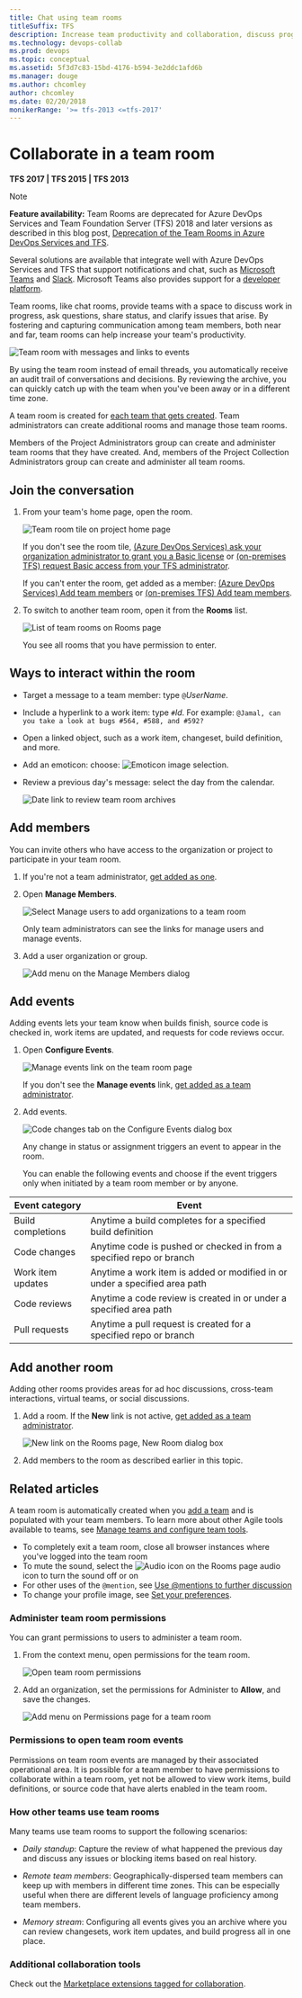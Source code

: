 ```yaml
---
title: Chat using team rooms
titleSuffix: TFS  
description: Increase team productivity and collaboration, discuss progress, share status, and clarify issues in a team room  
ms.technology: devops-collab
ms.prod: devops
ms.topic: conceptual
ms.assetid: 5f3d7c83-15bd-4176-b594-3e2ddc1afd6b 
ms.manager: douge
ms.author: chcomley
author: chcomley
ms.date: 02/20/2018
monikerRange: '>= tfs-2013 <=tfs-2017'
---
```


# Collaborate in a team room  

<b>TFS 2017 | TFS 2015 | TFS 2013</b> 

> [!NOTE]  
> **Feature availability:** Team Rooms are deprecated for Azure DevOps Services and Team Foundation Server (TFS) 2018 and later versions as described in this blog post,  [Deprecation of the Team Rooms in Azure DevOps Services and TFS](https://blogs.msdn.microsoft.com/devops/2017/01/04/deprecation-of-the-team-rooms-in-team-services-and-tfs/).  
>
> Several solutions are available that integrate well with Azure DevOps Services and TFS that support notifications and chat, such as [Microsoft Teams](../service-hooks/services/teams.md) and [Slack](../service-hooks/services/slack.md). Microsoft Teams also provides support for a [developer platform](/microsoftteams/platform/).

Team rooms, like chat rooms, provide teams with a space to discuss work in progress, ask questions, share status, and clarify issues that arise. By fostering and capturing communication among team members, both near and far, team rooms can help increase your team's productivity.

![Team room with messages and links to events](_img/ALM_CT_Teamroom.png)

By using the team room instead of email threads, you automatically receive an audit trail of conversations and decisions. By reviewing the archive, you can quickly catch up with the team when you've been away or in a different time zone.

A team room is created for [each team that gets created](../organizations/settings/add-teams.md). Team administrators can create additional rooms and manage those team rooms.  

Members of the Project Administrators group can create and administer team rooms that they have created. And, members of the Project Collection Administrators group can create and administer all team rooms.  

## Join the conversation

1. From your team's home page, open the room.  

	![Team room tile on project home page](_img/ALM_CT_TeamroomTile.png)
	
	If you don't see the room tile, [(Azure DevOps Services) ask your organization administrator to grant you a Basic license](../organizations/accounts/add-organization-users.md) or [(on-premises TFS) request Basic access from your TFS administrator](../organizations/security/change-access-levels.md).  

	If you can't enter the room, get added as a member: [(Azure DevOps Services) Add team members](../organizations/accounts/add-team-members.md) or [(on-premises TFS) Add team members](../organizations/settings/add-teams.md#add-team-members).

2. To switch to another team room, open it from the **Rooms** list.

	![List of team rooms on Rooms page](_img/ALM_CT_RoomsList.png)

	You see all rooms that you have permission to enter.

## Ways to interact within the room

* Target a message to a team member: type `@`*UserName*.

* Include a hyperlink to a work item: type `#`*Id*. For example: `@Jamal, can you take a look at bugs #564, #588, and #592?`

* Open a linked object, such as a work item, changeset, build definition, and more.

* Add an emoticon: choose: ![Emoticon image selection](_img/ALM_CT_SmileIcon.png).

* Review a previous day's message: select the day from the calendar.

	![Date link to review team room archives](_img/ALM_CT_SelectDate.png)

<a id="addmembers"></a>

## Add members

You can invite others who have access to the organization or project to participate in your team room.

1. If you're not a team administrator, [get added as one](../organizations/settings/add-team-administrator.md).

2. Open **Manage Members**.
	
	![Select Manage users to add organizations to a team room](_img/ALM_CT_ManageMembers.png)
	
	Only team administrators can see the links for manage users and manage events.

3. Add a user organization or group.
	
	![Add menu on the Manage Members dialog](_img/ALM_CT_AddMembers.png)

<a id="events"></a>

## Add events
Adding events lets your team know when builds finish, source code is checked in, work items are updated, and requests for code reviews occur. 

1. Open **Configure Events**.
	
	![Manage events link on the team room page](_img/ALM_CT_ConfigureEvents.png) 
	
	If you don't see the **Manage events** link, [get added as a team administrator](../organizations/settings/add-team-administrator.md).

2. Add events.
	
	![Code changes tab on the Configure Events dialog box](_img/ALM_CT_AddEvents.png) 

	Any change in status or assignment triggers an event to appear in the room.

	You can enable the following events and choose if the event triggers only when initiated by a team room member or by anyone.  
	
| Event category | Event  |  
| ---- | ------ |  
| Build completions | Anytime a build completes for a specified build definition    |  
| Code changes | Anytime code is pushed or checked in from a specified repo or branch   |  
| Work item updates | Anytime a work item is added or modified in or under a specified area path   |  
| Code reviews| Anytime a code review is created in or under a specified area path  |  
| Pull requests | Anytime a pull request is created for a specified repo or branch   |  
  
## Add another room

Adding other rooms provides areas for ad hoc discussions, cross-team interactions, virtual teams, or social discussions.

1. Add a room. If the **New** link is not active, [get added as a team administrator](../organizations/settings/add-team-administrator.md).
	
	![New link on the Rooms page, New Room dialog box](_img/ALM_CT_NewRoom.png)

2. Add members to the room as described earlier in this topic.

## Related articles
A team room is automatically created when you [add a team](../organizations/settings/add-teams.md) and is populated with your team members. To learn more about other Agile tools available to teams, see [Manage teams and configure team tools](../organizations/settings/manage-teams.md).  

- To completely exit a team room, close all browser instances where you've logged into the team room  
- To mute the sound, select the ![Audio icon on the Rooms page](_img/ALM_CT_AudioIcon.png) audio icon to turn the sound off or on  
- For other uses of the `@mention`, see [Use @mentions to further discussion](../notifications/at-mentions.md)
- To change your profile image, see [Set your preferences](../organizations/settings/set-your-preferences.md).  


<a id="team-room-permissions"> </a>

### Administer team room permissions

You can grant permissions to users to administer a team room.  

1. From the context menu, open permissions for the team room.  

	![Open team room permissions](_img/open-security-team-room.png)  

2. Add an organization, set the permissions for Administer to **Allow**, and save the changes.

	![Add menu on Permissions page for a team room](../organizations/settings/_img/add-team/team-admin-dialog.png)


<a id="team-room-event-permissions">  </a>

### Permissions to open team room events

Permissions on team room events are managed by their associated operational area. It is possible for a team member to have permissions to collaborate within a team room, yet not be allowed to view work items, build definitions, or source code that have alerts enabled in the team room.

### How other teams use team rooms

Many teams use team rooms to support the following scenarios:  

* *Daily standup*: Capture the review of what happened the previous day and discuss any issues or blocking items based on real history. 

* *Remote team members*: Geographically-dispersed team members can keep up with members in different time zones. This can be especially useful when there are different levels of language proficiency among team members.

* *Memory stream*: Configuring all events gives you an archive where you can review changesets, work item updates, and build progress all in one place.

### Additional collaboration tools  

Check out the [Marketplace extensions tagged for collaboration](https://marketplace.visualstudio.com/vsts/Collaborate?sortBy=Downloads).  
